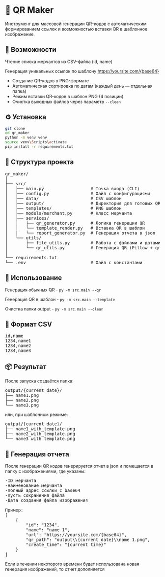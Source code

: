 # 🧩 QR Maker

Инструмент для массовой генерации QR-кодов с автоматическим формированием ссылок и возможностью вставки QR в шаблонное изображение.




## 🚀 Возможности

Чтение списка мерчантов из CSV-файла (id, name)

Генерация уникальных ссылок по шаблону
https://yoursite.com/{base64}

- Создание QR-кодов в PNG-формате
- Автоматическая сортировка по датам (каждый день — отдельная папка)
- Режим вставки QR-кодов в шаблон PNG (4 позиции)
- Очистка выходных файлов через параметр `--clean`




## ⚙️ Установка
```bash
git clone
cd qr_maker
python -m venv venv
source venv\Scripts\activate
pip install -r requirements.txt
```




## 🧰 Структура проекта
<pre>qr_maker/
│
├── src/
│   ├── main.py                  # Точка входа (CLI)
│   ├── config.py                # Файл с конфигурациями
│   ├── data/                    # CSV шаблон
│   ├── output/                  # Директория для готовых QR
│   ├── templates/               # PNG шаблон
│   ├── models/merchant.py       # Класс мерчанта
│   ├── services/
│   │   ├── qr_generator.py      # Логика генерации QR
│   │   └── template_render.py   # Вставка QR в шаблон
│   |   └── report_generator.py  # Генерация отчета в json
│   └── utils/
│       ├── file_utils.py        # Работа с файлами и датами
│       └── qr_utils.py          # Генерация QR (Pillow + qrcode)
│
└── requirements.txt
└── .env                         # Файл с константами
</pre>




## 🧩 Использование

Генерация обычных QR - 
`py -m src.main --qr`

Генерация QR в шаблон - 
`py -m src.main --template`

Очистка папки output - 
`py -m src.main --clean`





## 🧱 Формат CSV
<pre>id,name
1234,name1
1234,name2
1234,name3</pre>




## 📦 Результат
После запуска создаётся папка:
<pre>
output/{current date}/
├── name1.png
├── name2.png
└── name3.png
</pre>

или, при шаблонном режиме:

<pre>
output/{current date}/
├── name1_with_template.png
├── name2_with_template.png
└── name3_with_template.png
</pre>



## 📄 Генерация отчета
После генерации QR кодов генерируется отчет в json и помещается в папку с изображениями, где указаны:
<pre>-ID мерчанта
-Наименование мерчанта
-Полный адрес ссылки с base64
-Пусть сохранения файла
-Дата создания файла изображения

Пример:
[
    {
        "id": "1234",
        "name": "name 1",
        "url": "https://yoursite.com/{base64}",
        "qr_path": "output\\{current date}\\name 1.png",
        "create_time": "{current time}"
    }
]
</pre>

Если в течении некоторого времени будет использована новая генерация изображений, то отчет дополняется